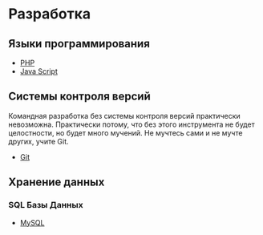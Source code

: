 # Разработка

## Языки программирования

* [PHP](/ru/development/programming_language/php.md)
* [Java Script](/ru/development/programming_language/java_script.md)


## Системы контроля версий

Командная разработка без системы контроля версий практически невозможна. Практически потому, что без этого инструмента не будет целостности, но будет много мучений. Не мучтесь сами и не мучте других, учите Git.

* [Git](/ru/development/vcs/git.md)


## Хранение данных

### SQL Базы Данных

* [MySQL](/ru/development/datastores/mysql.md)



